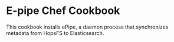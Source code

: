 # E-pipe Chef Cookbook

This cookbook installs ePipe, a daemon process that synchronizes metadata from HopsFS to Elasticsearch.
